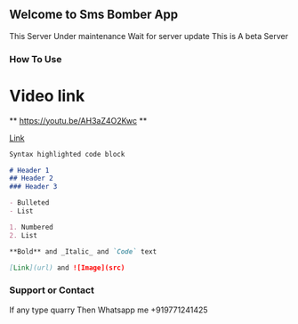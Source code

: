 ## Welcome to Sms Bomber App
This Server Under maintenance
Wait for server update 
This is A beta Server

### How To Use
# Video link
** https://youtu.be/AH3aZ4O2Kwc **

[Link](https://youtu.be/AH3aZ4O2Kwc)
```markdown
Syntax highlighted code block

# Header 1
## Header 2
### Header 3

- Bulleted
- List

1. Numbered
2. List

**Bold** and _Italic_ and `Code` text

[Link](url) and ![Image](src)
```

### Support or Contact
If any type quarry Then Whatsapp me
+919771241425
